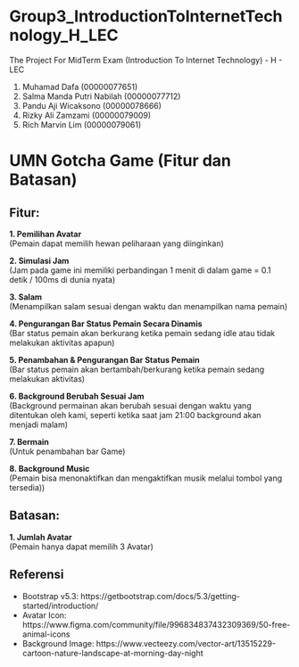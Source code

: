 # Group3_IntroductionToInternetTechnology_H_LEC
The Project For MidTerm Exam (Introduction To Internet Technology) - H - LEC

1. Muhamad Dafa (00000077651)
2. Salma Manda Putri Nabilah (00000077712)
3. Pandu Aji Wicaksono (00000078666)
4. Rizky Ali Zamzami (00000079009)
5. Rich Marvin Lim (00000079061)

<h1>UMN Gotcha Game (Fitur dan Batasan)</h1>

<h2>Fitur:</h2> 
<p><b>1. Pemilihan Avatar</b></br>(Pemain dapat memilih hewan peliharaan yang diinginkan)</p>
<p><b>2. Simulasi Jam</b></br>(Jam pada game ini memiliki perbandingan 1 menit di dalam game = 0.1 detik / 100ms di dunia nyata)</p>
<p><b>3. Salam</b></br>(Menampilkan salam sesuai dengan waktu dan menampilkan nama pemain)</p>
<p><b>4. Pengurangan Bar Status Pemain Secara Dinamis</b></br>(Bar status pemain akan berkurang ketika pemain sedang idle atau tidak melakukan aktivitas apapun)</p>
<p><b>5. Penambahan & Pengurangan Bar Status Pemain</b></br>(Bar status pemain akan bertambah/berkurang ketika pemain sedang melakukan aktivitas)</p>
<p><b>6. Background Berubah Sesuai Jam</b></br>(Background permainan akan berubah sesuai dengan waktu yang ditentukan oleh kami, seperti ketika saat jam 21:00 background akan menjadi malam)</p>
<p><b>7. Bermain</b></br>(Untuk penambahan bar Game)</p>
<p><b>8. Background Music</b></br>(Pemain bisa menonaktifkan dan mengaktifkan musik melalui tombol yang tersedia))</p>

<h2>Batasan:</h2>
<p><b>1. Jumlah Avatar</b></br>(Pemain hanya dapat memilih 3 Avatar)</p>

<h2>Referensi</h2>
<ul>
  <li>Bootstrap v5.3: https://getbootstrap.com/docs/5.3/getting-started/introduction/</li>
  <li>Avatar Icon: https://www.figma.com/community/file/996834837432309369/50-free-animal-icons</li>
  <li>Background Image: https://www.vecteezy.com/vector-art/13515229-cartoon-nature-landscape-at-morning-day-night</li>
</ul>
